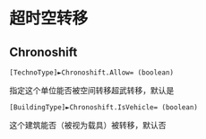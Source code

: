 超时空转移
========
Chronoshift
---------

    [TechnoType]►Chronoshift.Allow= (boolean)

指定这个单位能否被空间转移超武转移，默认是

    [BuildingType]►Chronoshift.IsVehicle= (boolean)

这个建筑能否（被视为载具）被转移，默认否
